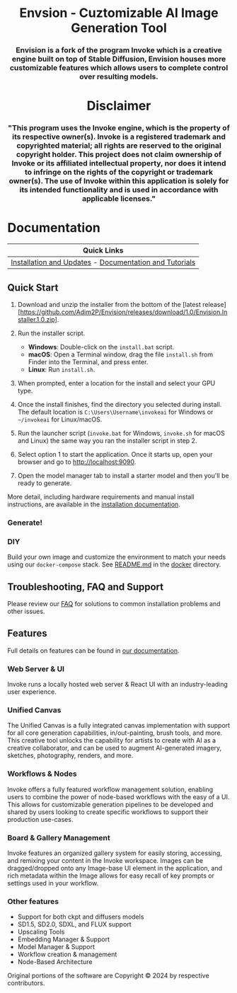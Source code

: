 <div align="center">

# Envsion - Cuztomizable AI Image Generation Tool
### Envision is a fork of the program Invoke which is a creative engine built on top of Stable Diffusion, Envision houses more customizable features which allows users to complete control over resulting models.

</div>

<div align="center">

# Disclaimer
### "This program uses the Invoke engine, which is the property of its respective owner(s). Invoke is a registered trademark and copyrighted material; all rights are reserved to the original copyright holder. This project does not claim ownership of Invoke or its affiliated intellectual property, nor does it intend to infringe on the rights of the copyright or trademark owner(s). The use of Invoke within this application is solely for its intended functionality and is used in accordance with applicable licenses."

</div>

# Documentation
| **Quick Links**                                                                                                      | 
|----------------------------------------------------------------------------------------------------------------------------|
|  [Installation and Updates][installation docs] - [Documentation and Tutorials][docs home]  | 

</div>

## Quick Start

1. Download and unzip the installer from the bottom of the [latest release][https://github.com/Adim2P/Envision/releases/download/1.0/Envision.Installer.1.0.zip].
2. Run the installer script.

   - **Windows**: Double-click on the `install.bat` script.
   - **macOS**: Open a Terminal window, drag the file `install.sh` from Finder into the Terminal, and press enter.
   - **Linux**: Run `install.sh`.

3. When prompted, enter a location for the install and select your GPU type.
4. Once the install finishes, find the directory you selected during install. The default location is `C:\Users\Username\invokeai` for Windows or `~/invokeai` for Linux/macOS.
5. Run the launcher script (`invoke.bat` for Windows, `invoke.sh` for macOS and Linux) the same way you ran the installer script in step 2.
6. Select option 1 to start the application. Once it starts up, open your browser and go to <http://localhost:9090>.
7. Open the model manager tab to install a starter model and then you'll be ready to generate.

More detail, including hardware requirements and manual install instructions, are available in the [installation documentation][installation docs].

### Generate!


### DIY

Build your own image and customize the environment to match your needs using our `docker-compose` stack. See [README.md](./docker/README.md) in the [docker](./docker) directory.

## Troubleshooting, FAQ and Support

Please review our [FAQ][faq] for solutions to common installation problems and other issues.

## Features

Full details on features can be found in [our documentation][features docs].

### Web Server & UI

Invoke runs a locally hosted web server & React UI with an industry-leading user experience.

### Unified Canvas

The Unified Canvas is a fully integrated canvas implementation with support for all core generation capabilities, in/out-painting, brush tools, and more. This creative tool unlocks the capability for artists to create with AI as a creative collaborator, and can be used to augment AI-generated imagery, sketches, photography, renders, and more.

### Workflows & Nodes

Invoke offers a fully featured workflow management solution, enabling users to combine the power of node-based workflows with the easy of a UI. This allows for customizable generation pipelines to be developed and shared by users looking to create specific workflows to support their production use-cases.

### Board & Gallery Management

Invoke features an organized gallery system for easily storing, accessing, and remixing your content in the Invoke workspace. Images can be dragged/dropped onto any Image-base UI element in the application, and rich metadata within the Image allows for easy recall of key prompts or settings used in your workflow.

### Other features

- Support for both ckpt and diffusers models
- SD1.5, SD2.0, SDXL, and FLUX support
- Upscaling Tools
- Embedding Manager & Support
- Model Manager & Support
- Workflow creation & management
- Node-Based Architecture

Original portions of the software are Copyright © 2024 by respective contributors.

[features docs]: https://invoke-ai.github.io/InvokeAI/features/database/
[faq]: https://invoke-ai.github.io/InvokeAI/faq/
[docs home]: https://invoke-ai.github.io/InvokeAI
[installation docs]: https://invoke-ai.github.io/InvokeAI/installation/
